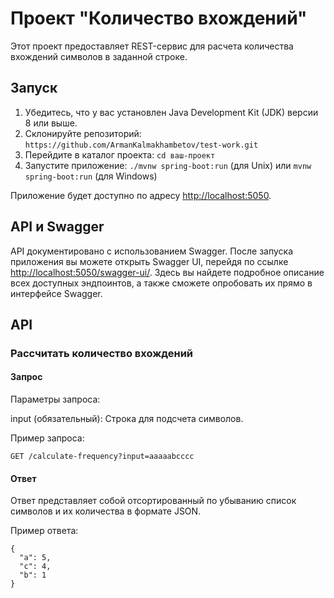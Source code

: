 # Проект "Количество вхождений"

Этот проект предоставляет REST-сервис для расчета количества вхождений символов в заданной строке.

## Запуск

1. Убедитесь, что у вас установлен Java Development Kit (JDK) версии 8 или выше.
2. Склонируйте репозиторий: `https://github.com/ArmanKalmakhambetov/test-work.git`
3. Перейдите в каталог проекта: `cd ваш-проект`
4. Запустите приложение: `./mvnw spring-boot:run` (для Unix) или `mvnw spring-boot:run` (для Windows)

Приложение будет доступно по адресу [http://localhost:5050](http://localhost:5050).

## API и Swagger

API документировано с использованием Swagger. После запуска приложения вы можете открыть Swagger UI, перейдя по ссылке [http://localhost:5050/swagger-ui/](http://localhost:5050/swagger-ui/). Здесь вы найдете подробное описание всех доступных эндпоинтов, а также сможете опробовать их прямо в интерфейсе Swagger.

## API

### Рассчитать количество вхождений

#### Запрос

Параметры запроса:

input (обязательный): Строка для подсчета символов.

Пример запроса:

```http
GET /calculate-frequency?input=aaaaabcccc
```

#### Ответ
Ответ представляет собой отсортированный по убыванию список символов и их количества в формате JSON.

Пример ответа:

```
{
  "a": 5,
  "c": 4,
  "b": 1
}
```

